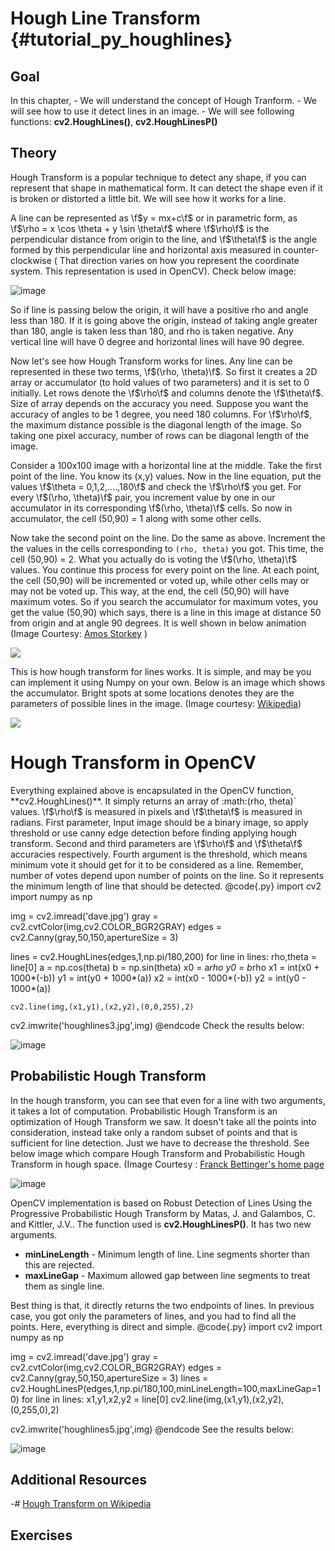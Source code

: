 Hough Line Transform {#tutorial_py_houghlines}
====================

Goal
----

In this chapter,
    -   We will understand the concept of Hough Tranform.
    -   We will see how to use it detect lines in an image.
    -   We will see following functions: **cv2.HoughLines()**, **cv2.HoughLinesP()**

Theory
------

Hough Transform is a popular technique to detect any shape, if you can represent that shape in
mathematical form. It can detect the shape even if it is broken or distorted a little bit. We will
see how it works for a line.

A line can be represented as \f$y = mx+c\f$ or in parametric form, as
\f$\rho = x \cos \theta + y \sin \theta\f$ where \f$\rho\f$ is the perpendicular distance from origin to the
line, and \f$\theta\f$ is the angle formed by this perpendicular line and horizontal axis measured in
counter-clockwise ( That direction varies on how you represent the coordinate system. This
representation is used in OpenCV). Check below image:

![image](images/houghlines1.svg)

So if line is passing below the origin, it will have a positive rho and angle less than 180. If it
is going above the origin, instead of taking angle greater than 180, angle is taken less than 180,
and rho is taken negative. Any vertical line will have 0 degree and horizontal lines will have 90
degree.

Now let's see how Hough Transform works for lines. Any line can be represented in these two terms,
\f$(\rho, \theta)\f$. So first it creates a 2D array or accumulator (to hold values of two parameters)
and it is set to 0 initially. Let rows denote the \f$\rho\f$ and columns denote the \f$\theta\f$. Size of
array depends on the accuracy you need. Suppose you want the accuracy of angles to be 1 degree, you
need 180 columns. For \f$\rho\f$, the maximum distance possible is the diagonal length of the image. So
taking one pixel accuracy, number of rows can be diagonal length of the image.

Consider a 100x100 image with a horizontal line at the middle. Take the first point of the line. You
know its (x,y) values. Now in the line equation, put the values \f$\theta = 0,1,2,....,180\f$ and check
the \f$\rho\f$ you get. For every \f$(\rho, \theta)\f$ pair, you increment value by one in our accumulator
in its corresponding \f$(\rho, \theta)\f$ cells. So now in accumulator, the cell (50,90) = 1 along with
some other cells.

Now take the second point on the line. Do the same as above. Increment the the values in the cells
corresponding to `(rho, theta)` you got. This time, the cell (50,90) = 2. What you actually
do is voting the \f$(\rho, \theta)\f$ values. You continue this process for every point on the line. At
each point, the cell (50,90) will be incremented or voted up, while other cells may or may not be
voted up. This way, at the end, the cell (50,90) will have maximum votes. So if you search the
accumulator for maximum votes, you get the value (50,90) which says, there is a line in this image
at distance 50 from origin and at angle 90 degrees. It is well shown in below animation (Image
Courtesy: [Amos Storkey](http://homepages.inf.ed.ac.uk/amos/hough.html) )

![](images/houghlinesdemo.gif)

This is how hough transform for lines works. It is simple, and may be you can implement it using
Numpy on your own. Below is an image which shows the accumulator. Bright spots at some locations
denotes they are the parameters of possible lines in the image. (Image courtesy: [Wikipedia](http://en.wikipedia.org/wiki/Hough_transform))

![](images/houghlines2.jpg)

Hough Transform in OpenCV
=========================

Everything explained above is encapsulated in the OpenCV function, \*\*cv2.HoughLines()\*\*. It simply returns an array of :math:(rho,
theta)\` values. \f$\rho\f$ is measured in pixels and \f$\theta\f$ is measured in radians. First parameter,
Input image should be a binary image, so apply threshold or use canny edge detection before finding
applying hough transform. Second and third parameters are \f$\rho\f$ and \f$\theta\f$ accuracies
respectively. Fourth argument is the threshold, which means minimum vote it should get for it to be
considered as a line. Remember, number of votes depend upon number of points on the line. So it
represents the minimum length of line that should be detected.
@code{.py}
import cv2
import numpy as np

img = cv2.imread('dave.jpg')
gray = cv2.cvtColor(img,cv2.COLOR_BGR2GRAY)
edges = cv2.Canny(gray,50,150,apertureSize = 3)

lines = cv2.HoughLines(edges,1,np.pi/180,200)
for line in lines:
    rho,theta = line[0]
    a = np.cos(theta)
    b = np.sin(theta)
    x0 = a*rho
    y0 = b*rho
    x1 = int(x0 + 1000*(-b))
    y1 = int(y0 + 1000*(a))
    x2 = int(x0 - 1000*(-b))
    y2 = int(y0 - 1000*(a))

    cv2.line(img,(x1,y1),(x2,y2),(0,0,255),2)

cv2.imwrite('houghlines3.jpg',img)
@endcode
Check the results below:

![image](images/houghlines3.jpg)

Probabilistic Hough Transform
-----------------------------

In the hough transform, you can see that even for a line with two arguments, it takes a lot of
computation. Probabilistic Hough Transform is an optimization of Hough Transform we saw. It doesn't
take all the points into consideration, instead take only a random subset of points and that is
sufficient for line detection. Just we have to decrease the threshold. See below image which compare
Hough Transform and Probabilistic Hough Transform in hough space. (Image Courtesy : [Franck
Bettinger's home page](http://phdfb1.free.fr/robot/mscthesis/node14.html)

![image](images/houghlines4.png)

OpenCV implementation is based on Robust Detection of Lines Using the Progressive Probabilistic
Hough Transform by Matas, J. and Galambos, C. and Kittler, J.V.. The function used is
**cv2.HoughLinesP()**. It has two new arguments.
-   **minLineLength** - Minimum length of line. Line segments shorter than this are rejected.
-   **maxLineGap** - Maximum allowed gap between line segments to treat them as single line.

Best thing is that, it directly returns the two endpoints of lines. In previous case, you got only
the parameters of lines, and you had to find all the points. Here, everything is direct and simple.
@code{.py}
import cv2
import numpy as np

img = cv2.imread('dave.jpg')
gray = cv2.cvtColor(img,cv2.COLOR_BGR2GRAY)
edges = cv2.Canny(gray,50,150,apertureSize = 3)
lines = cv2.HoughLinesP(edges,1,np.pi/180,100,minLineLength=100,maxLineGap=10)
for line in lines:
    x1,y1,x2,y2 = line[0]
    cv2.line(img,(x1,y1),(x2,y2),(0,255,0),2)

cv2.imwrite('houghlines5.jpg',img)
@endcode
See the results below:

![image](images/houghlines5.jpg)

Additional Resources
--------------------

-#  [Hough Transform on Wikipedia](http://en.wikipedia.org/wiki/Hough_transform)

Exercises
---------
